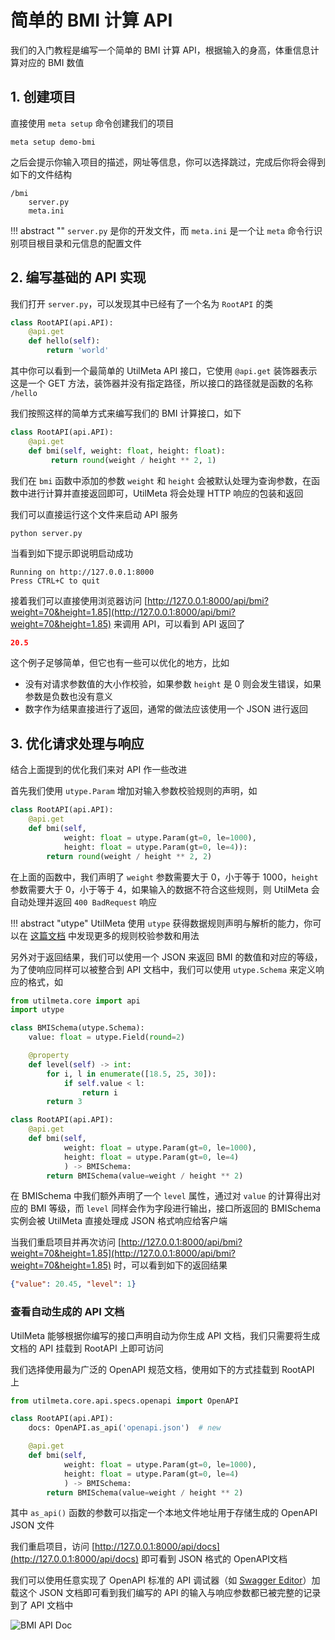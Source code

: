 # 简单的 BMI 计算 API

我们的入门教程是编写一个简单的 BMI 计算 API，根据输入的身高，体重信息计算对应的 BMI 数值
## 1. 创建项目

直接使用 `meta setup` 命令创建我们的项目

```
meta setup demo-bmi
```

之后会提示你输入项目的描述，网址等信息，你可以选择跳过，完成后你将会得到如下的文件结构

```
/bmi
    server.py
    meta.ini
```

!!! abstract ""
	`server.py` 是你的开发文件，而 `meta.ini` 是一个让 `meta` 命令行识别项目根目录和元信息的配置文件 

## 2. 编写基础的 API 实现

我们打开 `server.py`，可以发现其中已经有了一个名为 `RootAPI` 的类

```python
class RootAPI(api.API):
    @api.get
    def hello(self):
        return 'world'
```

其中你可以看到一个最简单的 UtilMeta API 接口，它使用 `@api.get` 装饰器表示这是一个 GET 方法，装饰器并没有指定路径，所以接口的路径就是函数的名称 `/hello`

我们按照这样的简单方式来编写我们的 BMI 计算接口，如下

```python
class RootAPI(api.API):  
    @api.get  
    def bmi(self, weight: float, height: float):  
         return round(weight / height ** 2, 1)
```

我们在 `bmi` 函数中添加的参数 `weight` 和 `height` 会被默认处理为查询参数，在函数中进行计算并直接返回即可，UtilMeta 将会处理 HTTP 响应的包装和返回

我们可以直接运行这个文件来启动 API 服务
```shell
python server.py
```

当看到如下提示即说明启动成功
```
Running on http://127.0.0.1:8000
Press CTRL+C to quit
```

接着我们可以直接使用浏览器访问 [http://127.0.0.1:8000/api/bmi?weight=70&height=1.85](http://127.0.0.1:8000/api/bmi?weight=70&height=1.85)
来调用 API，可以看到 API 返回了
```json
20.5
```


这个例子足够简单，但它也有一些可以优化的地方，比如

* 没有对请求参数值的大小作校验，如果参数 `height` 是 0 则会发生错误，如果参数是负数也没有意义
* 数字作为结果直接进行了返回，通常的做法应该使用一个 JSON 进行返回

## 3. 优化请求处理与响应

结合上面提到的优化我们来对 API 作一些改进

首先我们使用 `utype.Param` 增加对输入参数校验规则的声明，如

```python
class RootAPI(api.API):
    @api.get
    def bmi(self,
            weight: float = utype.Param(gt=0, le=1000),
            height: float = utype.Param(gt=0, le=4)):
        return round(weight / height ** 2, 2)
```

在上面的函数中，我们声明了 `weight` 参数需要大于 0，小于等于 1000，`height` 参数需要大于 0，小于等于 4，如果输入的数据不符合这些规则，则 UtilMeta 会自动处理并返回 `400 BadRequest` 响应

!!! abstract "utype"
	UtilMeta 使用 `utype` 获得数据规则声明与解析的能力，你可以在 [这篇文档](https://utype.io/zh/references/rule/) 中发现更多的规则校验参数和用法


另外对于返回结果，我们可以使用一个 JSON 来返回 BMI 的数值和对应的等级，为了使响应同样可以被整合到 API 文档中，我们可以使用 `utype.Schema` 来定义响应的格式，如
```python
from utilmeta.core import api
import utype

class BMISchema(utype.Schema):
    value: float = utype.Field(round=2)

    @property
    def level(self) -> int:
        for i, l in enumerate([18.5, 25, 30]):
            if self.value < l:
                return i
        return 3

class RootAPI(api.API):
    @api.get
    def bmi(self,
            weight: float = utype.Param(gt=0, le=1000),
            height: float = utype.Param(gt=0, le=4)
            ) -> BMISchema:
        return BMISchema(value=weight / height ** 2)
```

在 BMISchema 中我们额外声明了一个 `level` 属性，通过对 `value` 的计算得出对应的 BMI 等级，而 `level` 同样会作为字段进行输出，接口所返回的 BMISchema 实例会被 UtilMeta 直接处理成 JSON 格式响应给客户端

当我们重启项目并再次访问 [http://127.0.0.1:8000/api/bmi?weight=70&height=1.85](http://127.0.0.1:8000/api/bmi?weight=70&height=1.85) 时，可以看到如下的返回结果
```json
{"value": 20.45, "level": 1}
```

### 查看自动生成的 API 文档

UtilMeta 能够根据你编写的接口声明自动为你生成 API 文档，我们只需要将生成文档的 API 挂载到 RootAPI 上即可访问

我们选择使用最为广泛的 OpenAPI 规范文档，使用如下的方式挂载到 RootAPI 上
```python
from utilmeta.core.api.specs.openapi import OpenAPI

class RootAPI(api.API):
    docs: OpenAPI.as_api('openapi.json')  # new

    @api.get
    def bmi(self,
            weight: float = utype.Param(gt=0, le=1000),
            height: float = utype.Param(gt=0, le=4)
            ) -> BMISchema:
        return BMISchema(value=weight / height ** 2)
```

其中 `as_api()` 函数的参数可以指定一个本地文件地址用于存储生成的 OpenAPI JSON 文件

我们重启项目，访问 [http://127.0.0.1:8000/api/docs](http://127.0.0.1:8000/api/docs) 即可看到  JSON 格式的 OpenAPI文档

我们可以使用任意实现了 OpenAPI 标准的 API 调试器（如 [Swagger Editor](https://editor.swagger.io/)）加载这个 JSON 文档即可看到我们编写的 API 的输入与响应参数都已被完整的记录到了 API 文档中

![BMI API Doc](/assets/bmi-api-doc.png)